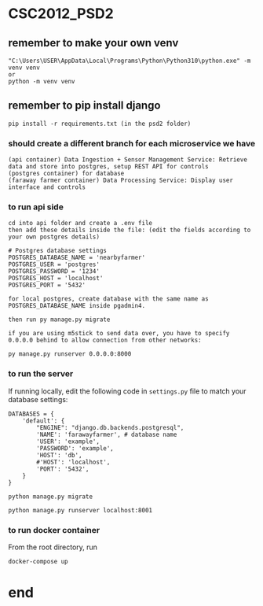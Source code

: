 # CSC2012_PSD2

## remember to make your own venv
```
"C:\Users\USER\AppData\Local\Programs\Python\Python310\python.exe" -m venv venv
or
python -m venv venv
```

##  remember to pip install django

```
pip install -r requirements.txt (in the psd2 folder)
```

### should create a different branch for each microservice we have
```
(api container) Data Ingestion + Sensor Management Service: Retrieve data and store into postgres, setup REST API for controls
(postgres container) for database
(faraway farmer container) Data Processing Service: Display user interface and controls
```

### to run api side
```
cd into api folder and create a .env file
then add these details inside the file: (edit the fields according to your own postgres details)

# Postgres database settings
POSTGRES_DATABASE_NAME = 'nearbyfarmer'
POSTGRES_USER = 'postgres'
POSTGRES_PASSWORD = '1234'
POSTGRES_HOST = 'localhost'
POSTGRES_PORT = '5432'

for local postgres, create database with the same name as POSTGRES_DATABASE_NAME inside pgadmin4.

then run py manage.py migrate

if you are using m5stick to send data over, you have to specify 0.0.0.0 behind to allow connection from other networks:

py manage.py runserver 0.0.0.0:8000

```

### to run the server
If running locally, edit the following code in ```settings.py``` file to match your database settings:
```
DATABASES = {
    'default': {
        "ENGINE": "django.db.backends.postgresql",
        'NAME': 'farawayfarmer', # database name
        'USER': 'example',
        'PASSWORD': 'example',
        'HOST': 'db',
        #'HOST': 'localhost',
        'PORT': '5432',
    }
}
```
```
python manage.py migrate
```
```
python manage.py runserver localhost:8001
```


### to run docker container
From the root directory, run
```
docker-compose up
```
# end

